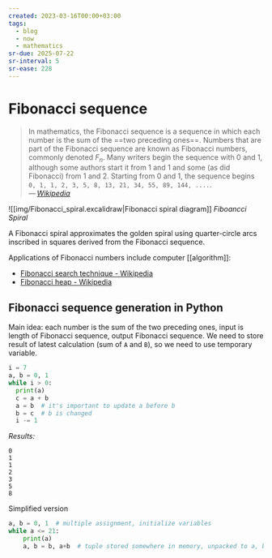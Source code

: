 ```yaml
---
created: 2023-03-16T00:00+03:00
tags:
  - blog
  - now
  - mathematics
sr-due: 2025-07-22
sr-interval: 5
sr-ease: 228
---
```


# Fibonacci sequence

> In mathematics, the Fibonacci sequence is a sequence in which each number is the sum of the ==two preceding ones==. Numbers that are part of the Fibonacci sequence are known as Fibonacci numbers, commonly denoted $F_n$. Many writers begin the sequence with 0 and 1, although some authors start it from 1 and 1 and some (as did Fibonacci) from 1 and 2. Starting from 0 and 1, the sequence begins `0, 1, 1, 2, 3, 5, 8, 13, 21, 34, 55, 89, 144, ....`.\
> — <cite>[Wikipedia](https://en.wikipedia.org/wiki/Fibonacci_sequence)</cite>

![[img/Fibonacci_spiral.excalidraw|Fibonacci spiral diagram]]
_Fiboancci Spiral_

A Fibonacci spiral approximates the golden spiral using quarter-circle arcs inscribed in squares derived from the Fibonacci sequence.

Applications of Fibonacci numbers include computer [[algorithm]]:

- [Fibonacci search technique - Wikipedia](https://en.wikipedia.org/wiki/Fibonacci_search_technique)
- [Fibonacci heap - Wikipedia](https://en.wikipedia.org/wiki/Fibonacci_heap)

## Fibonacci sequence generation in Python

Main idea: each number is the sum of the two preceding ones, input is length of Fibonacci sequence, output Fibonacci sequence. We need to store result of latest calculation (sum of `A` and `B`), so we need to use temporary variable.

```python
i = 7
a, b = 0, 1
while i > 0:
  print(a)
  c = a + b
  a = b  # it's important to update a before b
  b = c  # b is changed
  i -= 1
```

_Results:_

```
0
1
1
2
3
5
8
```

Simplified version

```python
a, b = 0, 1  # multiple assignment, initialize variables
while a <= 21:
    print(a)
    a, b = b, a+b  # tuple stored somewhere in memory, unpacked to a, b
```
